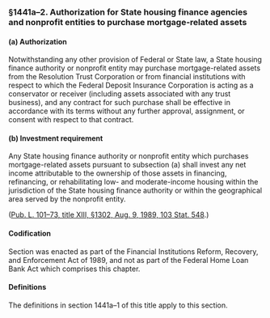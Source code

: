 ### §1441a–2. Authorization for State housing finance agencies and nonprofit entities to purchase mortgage-related assets ###

[]()

#### (a) Authorization ####

Notwithstanding any other provision of Federal or State law, a State housing finance authority or nonprofit entity may purchase mortgage-related assets from the Resolution Trust Corporation or from financial institutions with respect to which the Federal Deposit Insurance Corporation is acting as a conservator or receiver (including assets associated with any trust business), and any contract for such purchase shall be effective in accordance with its terms without any further approval, assignment, or consent with respect to that contract.

[]()

#### (b) Investment requirement ####

Any State housing finance authority or nonprofit entity which purchases mortgage-related assets pursuant to subsection (a) shall invest any net income attributable to the ownership of those assets in financing, refinancing, or rehabilitating low- and moderate-income housing within the jurisdiction of the State housing finance authority or within the geographical area served by the nonprofit entity.

([Pub. L. 101–73, title XIII, §1302, Aug. 9, 1989, 103 Stat. 548](/statviewer.htm?volume=103&page=548).)

#### Codification ####

Section was enacted as part of the Financial Institutions Reform, Recovery, and Enforcement Act of 1989, and not as part of the Federal Home Loan Bank Act which comprises this chapter.

#### Definitions ####

The definitions in section 1441a–1 of this title apply to this section.